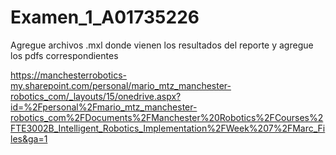 # Examen_1_A01735226
Agregue archivos .mxl donde vienen los resultados del reporte y agregue los pdfs correspondientes

https://manchesterrobotics-my.sharepoint.com/personal/mario_mtz_manchester-robotics_com/_layouts/15/onedrive.aspx?id=%2Fpersonal%2Fmario_mtz_manchester-robotics_com%2FDocuments%2FManchester%20Robotics%2FCourses%2FTE3002B_Intelligent_Robotics_Implementation%2FWeek%207%2FMarc_Files&ga=1
